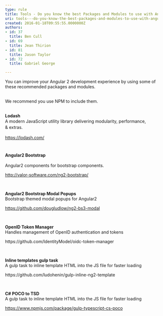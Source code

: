 ```yaml
---
type: rule
title: Tools - Do you know the best Packages and Modules to use with Angular?
uri: tools---do-you-know-the-best-packages-and-modules-to-use-with-angular
created: 2016-01-18T09:55:55.0000000Z
authors:
- id: 37
  title: Ben Cull
- id: 69
  title: Jean Thirion
- id: 81
  title: Jason Taylor
- id: 72
  title: Gabriel George

---
```




<span class='intro'> ​You can improve your Angular 2 development experience by using some of these recommended packages and modules.<div><br>We recommend you use NPM to include them.</div><div><br></div> </span>

<p><strong>​Lodash</strong><br><span style="line-height&#58;20px;">A modern JavaScript utility library delivering&#160;modularity, performance, &amp;&#160;ex</span><span style="line-height&#58;20px;">t</span><span style="line-height&#58;20px;">ras.</span><span style="line-height&#58;20px;">​<br></span></p><p><span style="line-height&#58;20px;"><a href="https&#58;//lodash.com/">https&#58;//lodash.com/​</a><br></span><strong style="line-height&#58;1.6;"><br></strong></p><p><strong style="line-height&#58;1.6;">Angular2 Bootstrap</strong><span style="line-height&#58;20px;"><br></span></p><p> Angular2 components for bootstrap components.</p><p><a href="http&#58;//valor-software.com/ng2-bootstrap/">http&#58;//valor-software.com/ng2-bootstrap/​</a><br></p><p><br></p><p><strong>Angular2 Bootstrap Modal Popups</strong><br> Bootstrap themed modal popups for Angular2</p><p><a href="https&#58;//github.com/dougludlow/ng2-bs3-modal">https&#58;//github.com/dougludlow/ng2-bs3-modal​​</a><br></p><p><br></p><p><strong>OpenID Token Manager</strong><br> Handles management of OpenID authentication and tokens</p><p><a>https&#58;//github.com/IdentityModel/oidc-token-manager​​</a></p><p>&#160;</p><p><strong>Inline templates gulp task</strong><br> A gulp task to inline template HTML into the JS file for faster loading</p><p><a>https&#58;//github.com/ludohenin/gulp-inline-ng2-template​</a></p><p>&#160;</p><p><strong>C# POCO to TSD</strong><br> A gulp task to inline template HTML into the JS file for faster loading</p><p><a href="https&#58;//www.npmjs.com/package/gulp-typescript-cs-poco">https&#58;//www.npmjs.com/package/gulp-typescript-cs-poco​</a></p>


